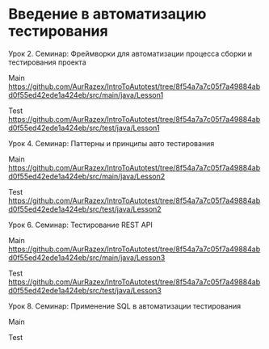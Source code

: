 # Введение в автоматизацию тестирования
Урок 2. Семинар: Фреймворки для автоматизации процесса сборки и тестирования проекта

Main https://github.com/AurRazex/IntroToAutotest/tree/8f54a7a7c05f7a49884abd0f55ed42ede1a424eb/src/main/java/Lesson1

Test https://github.com/AurRazex/IntroToAutotest/tree/8f54a7a7c05f7a49884abd0f55ed42ede1a424eb/src/test/java/Lesson1

Урок 4. Семинар: Паттерны и принципы авто тестирования

Main https://github.com/AurRazex/IntroToAutotest/tree/8f54a7a7c05f7a49884abd0f55ed42ede1a424eb/src/main/java/Lesson2

Test https://github.com/AurRazex/IntroToAutotest/tree/8f54a7a7c05f7a49884abd0f55ed42ede1a424eb/src/test/java/Lesson2

Урок 6. Семинар: Тестирование REST API

Main https://github.com/AurRazex/IntroToAutotest/tree/8f54a7a7c05f7a49884abd0f55ed42ede1a424eb/src/main/java/Lesson3

Test https://github.com/AurRazex/IntroToAutotest/tree/8f54a7a7c05f7a49884abd0f55ed42ede1a424eb/src/test/java/Lesson3

Урок 8. Семинар: Применение SQL в автоматизации тестирования

Main

Test